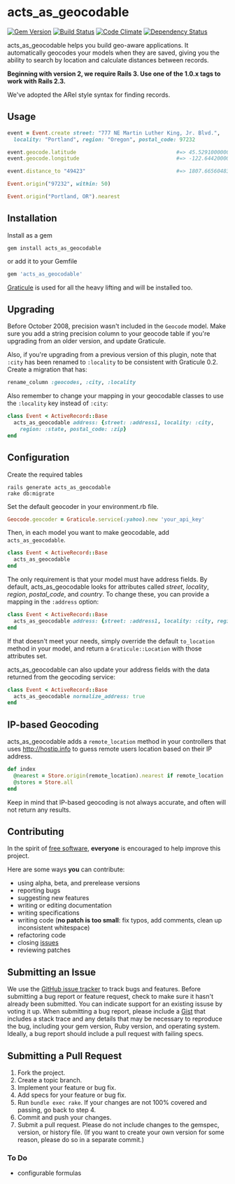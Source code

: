 # acts_as_geocodable

[![Gem Version](https://img.shields.io/gem/v/acts_as_geocodable.svg?style=flat)](http://rubygems.org/gems/acts_as_geocodable)
[![Build Status](https://img.shields.io/travis/collectiveidea/acts_as_geocodable/master.svg?style=flat)](https://travis-ci.org/collectiveidea/acts_as_geocodable)
[![Code Climate](https://img.shields.io/codeclimate/github/collectiveidea/acts_as_geocodable.svg?style=flat)](https://codeclimate.com/github/collectiveidea/acts_as_geocodable)
[![Dependency Status](https://img.shields.io/gemnasium/collectiveidea/acts_as_geocodable.svg?style=flat)](https://gemnasium.com/collectiveidea/acts_as_geocodable)

acts_as_geocodable helps you build geo-aware applications. It automatically geocodes your models when they are saved, giving you the ability to search by location and calculate distances between records.

**Beginning with version 2, we require Rails 3. Use one of the 1.0.x tags to work with Rails 2.3.**

We've adopted the ARel style syntax for finding records.

## Usage

```ruby
event = Event.create street: "777 NE Martin Luther King, Jr. Blvd.",
  locality: "Portland", region: "Oregon", postal_code: 97232

event.geocode.latitude                                #=> 45.529100000000
event.geocode.longitude                               #=> -122.644200000000

event.distance_to "49423"                             #=> 1807.66560483205

Event.origin("97232", within: 50)

Event.origin("Portland, OR").nearest
```

## Installation

Install as a gem

```
gem install acts_as_geocodable
```

or add it to your Gemfile

```ruby
gem 'acts_as_geocodable'
```

[Graticule](http://github.com/collectiveidea/graticule) is used for all the heavy lifting and will be installed too.

## Upgrading

Before October 2008, precision wasn't included in the `Geocode` model. Make sure you add a string precision column to your geocode table if you're upgrading from an older version, and update Graticule.

Also, if you're upgrading from a previous version of this plugin, note that `:city` has been renamed to `:locality` to be consistent with Graticule 0.2.  Create a migration that has:

```ruby
rename_column :geocodes, :city, :locality
```

Also remember to change your mapping in your geocodable classes to use the `:locality` key instead of `:city`:

```ruby
class Event < ActiveRecord::Base
  acts_as_geocodable address: {street: :address1, locality: :city,
    region: :state, postal_code: :zip}
end
```

## Configuration

Create the required tables

```
rails generate acts_as_geocodable
rake db:migrate
```

Set the default geocoder in your environment.rb file.

```ruby
Geocode.geocoder = Graticule.service(:yahoo).new 'your_api_key'
```

Then, in each model you want to make geocodable, add `acts_as_geocodable`.

```ruby
class Event < ActiveRecord::Base
  acts_as_geocodable
end
```

The only requirement is that your model must have address fields. By default, acts_as_geocodable looks for attributes called _street_, _locality_, _region_, _postal_code_, and _country_. To change these, you can provide a mapping in the `:address` option:

```ruby
class Event < ActiveRecord::Base
  acts_as_geocodable address: {street: :address1, locality: :city, region: :state, postal_code: :zip}
end
```

If that doesn't meet your needs, simply override the default `to_location` method in your model, and return a `Graticule::Location` with those attributes set.

acts_as_geocodable can also update your address fields with the data returned from the geocoding service:

```ruby
class Event < ActiveRecord::Base
  acts_as_geocodable normalize_address: true
end
```

## IP-based Geocoding

acts_as_geocodable adds a `remote_location` method in your controllers that uses http://hostip.info to guess remote users location based on their IP address.

```ruby
def index
  @nearest = Store.origin(remote_location).nearest if remote_location
  @stores = Store.all
end
```

Keep in mind that IP-based geocoding is not always accurate, and often will not return any results.

## Contributing

In the spirit of [free software](http://www.fsf.org/licensing/essays/free-sw.html), **everyone** is encouraged to help improve this project.

Here are some ways **you** can contribute:

* using alpha, beta, and prerelease versions
* reporting bugs
* suggesting new features
* writing or editing documentation
* writing specifications
* writing code (**no patch is too small**: fix typos, add comments, clean up inconsistent whitespace)
* refactoring code
* closing [issues](https://github.com/collectiveidea/acts_as_geocodable/issues/)
* reviewing patches

## Submitting an Issue

We use the [GitHub issue tracker](https://github.com/collectiveidea/acts_as_geocodable/issues/) to track bugs
and features. Before submitting a bug report or feature request, check to make sure it hasn't already
been submitted. You can indicate support for an existing issuse by voting it up. When submitting a
bug report, please include a [Gist](https://gist.github.com/) that includes a stack trace and any
details that may be necessary to reproduce the bug, including your gem version, Ruby version, and
operating system. Ideally, a bug report should include a pull request with failing specs.

## Submitting a Pull Request

1. Fork the project.
2. Create a topic branch.
3. Implement your feature or bug fix.
4. Add specs for your feature or bug fix.
5. Run `bundle exec rake`. If your changes are not 100% covered and passing, go back to step 4.
6. Commit and push your changes.
7. Submit a pull request. Please do not include changes to the gemspec, version, or history file. (If you want to create your own version for some reason, please do so in a separate commit.)

### To Do

* configurable formulas
